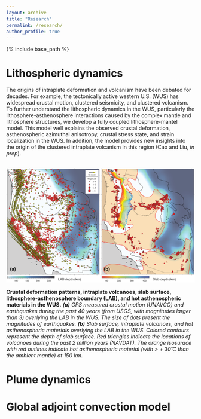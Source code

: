 ```yaml
---
layout: archive
title: "Research"
permalink: /research/
author_profile: true
---
```


{% include base_path %}

Lithospheric dynamics
======

The origins of intraplate deformation and volcanism have been debated for decades. For example, the tectonically active western U.S. (WUS) has widespread crustal motion, clustered seismicity, and clustered volcanism. To further understand the lithospheric dynamics in the WUS, particularly the lithosphere-asthenosphere interactions caused by the complex mantle and lithosphere structures, we develop a fully coupled lithosphere-mantel model. This model well explains the observed crustal deformation, asthenospheric azimuthal anisotropy, crustal stress state, and strain localization in the WUS. In addition, the model provides new insights into the origin of the clustered intraplate volcanism in this region (Cao and Liu, *in prep*).

<br/><img src='/images/WUS.png' width="600"/>

**Crustal deformation patterns, intraplate volcanoes, slab surface, lithosphere-asthenosphere boundary (LAB), and hot asthenospheric materials in the WUS.**
***(a)** GPS measured crustal motion (UNAVCO) and earthquakes during the past 40 years (from USGS, with magnitudes larger than 3) overlying the LAB in the WUS. The size of dots present the magnitudes of earthquakes. **(b)** Slab surface, intraplate volcanoes, and hot asthenospheric materials overlying the LAB in the WUS. Colored contours represent the depth of slab surface. Red triangles indicate the locations of volcanoes during the past 2 million years (NAVDAT). The orange isosurace with red outlines indicate hot asthenospheric material (with > + 30˚C than the ambient mantle) at 150 km.*

Plume dynamics
======

Global adjoint convection model
======
